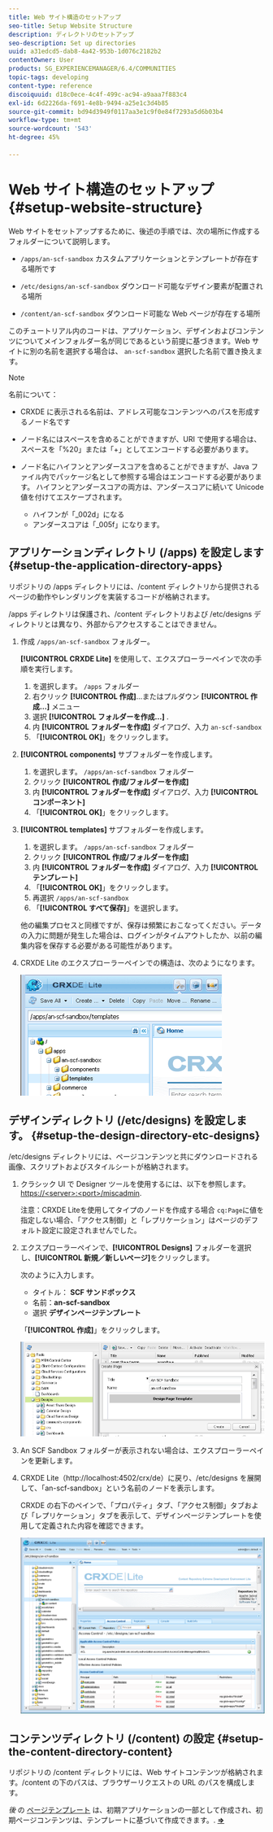 ```yaml
---
title: Web サイト構造のセットアップ
seo-title: Setup Website Structure
description: ディレクトリのセットアップ
seo-description: Set up directories
uuid: a31edcd5-dab8-4a42-953b-1d076c2182b2
contentOwner: User
products: SG_EXPERIENCEMANAGER/6.4/COMMUNITIES
topic-tags: developing
content-type: reference
discoiquuid: d18c0ece-4c4f-499c-ac94-a9aaa7f883c4
exl-id: 6d2226da-f691-4e8b-9494-a25e1c3d4b85
source-git-commit: bd94d3949f0117aa3e1c9f0e84f7293a5d6b03b4
workflow-type: tm+mt
source-wordcount: '543'
ht-degree: 45%

---
```


# Web サイト構造のセットアップ {#setup-website-structure}

Web サイトをセットアップするために、後述の手順では、次の場所に作成するフォルダーについて説明します。

* `/apps/an-scf-sandbox`
カスタムアプリケーションとテンプレートが存在する場所です

* `/etc/designs/an-scf-sandbox`
ダウンロード可能なデザイン要素が配置される場所

* `/content/an-scf-sandbox`
ダウンロード可能な Web ページが存在する場所

このチュートリアル内のコードは、アプリケーション、デザインおよびコンテンツについてメインフォルダー名が同じであるという前提に基づきます。Web サイトに別の名前を選択する場合は、 `an-scf-sandbox` 選択した名前で置き換えます。

>[!NOTE]
>
>名前について：
>
>* CRXDE に表示される名前は、アドレス可能なコンテンツへのパスを形成するノード名です
>* ノード名にはスペースを含めることができますが、URI で使用する場合は、スペースを「%20」または「+」としてエンコードする必要があります。
>* ノード名にハイフンとアンダースコアを含めることができますが、Java ファイル内でパッケージ名として参照する場合はエンコードする必要があります。 ハイフンとアンダースコアの両方は、アンダースコアに続いて Unicode 値を付けてエスケープされます。
   >
   >   * ハイフンが「_002d」になる
   >   * アンダースコアは「_005f」になります。


## アプリケーションディレクトリ (/apps) を設定します {#setup-the-application-directory-apps}

リポジトリの /apps ディレクトリには、/content ディレクトリから提供されるページの動作やレンダリングを実装するコードが格納されます。

/apps ディレクトリは保護され、/content ディレクトリおよび /etc/designs ディレクトリとは異なり、外部からアクセスすることはできません。

1. 作成 `/apps/an-scf-sandbox` フォルダー。

   **[!UICONTROL CRXDE Lite]** を使用して、エクスプローラーペインで次の手順を実行します。

   1. を選択します。 `/apps` フォルダー
   1. 右クリック **[!UICONTROL 作成]**...またはプルダウン **[!UICONTROL 作成…]** メニュー
   1. 選択 **[!UICONTROL フォルダーを作成…]** .
   1. 内 **[!UICONTROL フォルダーを作成]** ダイアログ、入力 `an-scf-sandbox`
   1. 「**[!UICONTROL OK]**」をクリックします。

1. **[!UICONTROL components]** サブフォルダーを作成します。

   1. を選択します。 `/apps/an-scf-sandbox` フォルダー
   1. クリック **[!UICONTROL 作成/フォルダーを作成]**
   1. 内 **[!UICONTROL フォルダーを作成]** ダイアログ、入力 **[!UICONTROL コンポーネント]**
   1. 「**[!UICONTROL OK]**」をクリックします。

1. **[!UICONTROL templates]** サブフォルダーを作成します。

   1. を選択します。 `/apps/an-scf-sandbox` フォルダー
   1. クリック **[!UICONTROL 作成/フォルダーを作成]**
   1. 内 **[!UICONTROL フォルダーを作成]** ダイアログ、入力 **[!UICONTROL テンプレート]**
   1. 「**[!UICONTROL OK]**」をクリックします。
   1. 再選択 `/apps/an-scf-sandbox`
   1. 「**[!UICONTROL すべて保存]**」を選択します。

   他の編集プロセスと同様ですが、保存は頻繁におこなってください。データの入力に問題が発生した場合は、ログインがタイムアウトしたか、以前の編集内容を保存する必要がある可能性があります。

1. CRXDE Lite のエクスプローラーペインでの構造は、次のようになります。

   ![chlimage_1-44](assets/chlimage_1-44.png)

## デザインディレクトリ (/etc/designs) を設定します。 {#setup-the-design-directory-etc-designs}

/etc/designs ディレクトリには、ページコンテンツと共にダウンロードされる画像、スクリプトおよびスタイルシートが格納されます。

1. クラシック UI で Designer ツールを使用するには、以下を参照します。 [https://&lt;server>:&lt;port>/miscadmin](http://localhost:4502/miscadmin).

   注意：CRXDE Liteを使用してタイプのノードを作成する場合 `cq:Page`に値を指定しない場合、「アクセス制御」と「レプリケーション」はページのデフォルト設定に設定されませんでした。

1. エクスプローラーペインで、**[!UICONTROL Designs]** フォルダーを選択し、**[!UICONTROL 新規／新しいページ]**&#x200B;をクリックします。

   次のように入力します。

   * タイトル： **SCF サンドボックス**
   * 名前：**an-scf-sandbox**
   * 選択 **デザインページテンプレート**

   「**[!UICONTROL 作成]**」をクリックします。

   ![chlimage_1-45](assets/chlimage_1-45.png)

1. An SCF Sandbox フォルダーが表示されない場合は、エクスプローラーペインを更新します。

1. CRXDE Lite（http://localhost:4502/crx/de）に戻り、/etc/designs を展開して、「an-scf-sandbox」という名前のノードを表示します。

   CRXDE の右下のペインで、「プロパティ」タブ、「アクセス制御」タブおよび「レプリケーション」タブを表示して、デザインページテンプレートを使用して定義された内容を確認できます。

   ![chlimage_1-46](assets/chlimage_1-46.png)

## コンテンツディレクトリ (/content) の設定 {#setup-the-content-directory-content}

リポジトリの /content ディレクトリには、Web サイトコンテンツが格納されます。/content の下のパスは、ブラウザーリクエストの URL のパスを構成します。

*後* の [ページテンプレート](initial-app.md#createthepagetemplate) は、初期アプリケーションの一部として作成され、初期ページコンテンツは、テンプレートに基づいて作成できます。. [**⇒**](initial-app.md)
